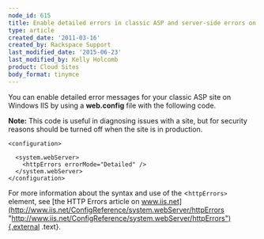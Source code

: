 ```yaml
---
node_id: 615
title: Enable detailed errors in classic ASP and server-side errors on Cloud Sites
type: article
created_date: '2011-03-16'
created_by: Rackspace Support
last_modified_date: '2015-06-23'
last_modified_by: Kelly Holcomb
product: Cloud Sites
body_format: tinymce
---
```


You can enable detailed error messages for your classic ASP site on
Windows IIS by using a **web.config** file with the following code.

**Note:** This code is useful in diagnosing issues with a site, but for
security reasons should be turned off when the site is in production.

    <configuration>

      <system.webServer>
        <httpErrors errorMode="Detailed" />
      </system.webServer>
    </configuration>

For more information about the syntax and use of the &lt;`httpErrors>`
element, see [the HTTP Errors article on
www.iis.net](http://www.iis.net/ConfigReference/system.webServer/httpErrors "http://www.iis.net/ConfigReference/system.webServer/httpErrors"){.external
.text}.

